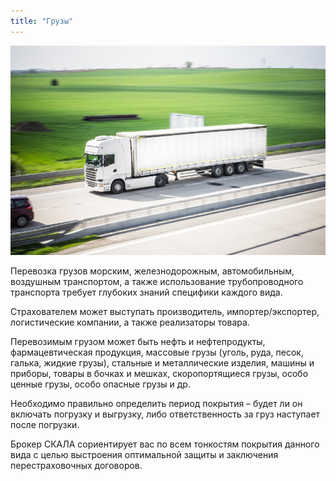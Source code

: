 ```yaml
---
title: "Грузы"
---
```


![full](/assets/images/reinsurance/loads.jpg)

Перевозка грузов морским, железнодорожным, автомобильным, воздушным транспортом, а также использование трубопроводного транспорта требует глубоких знаний специфики каждого вида. 

Страхователем может выступать производитель, импортер/экспортер, логистические компании, а также реализаторы товара.

Перевозимым грузом может быть нефть и нефтепродукты, фармацевтическая продукция, массовые грузы (уголь, руда, песок, галька, жидкие грузы), стальные и металлические изделия, машины и приборы, товары в бочках и мешках, скоропортящиеся грузы, особо ценные грузы, особо опасные грузы и др.

Необходимо правильно определить период покрытия – будет ли он включать погрузку и выгрузку, либо ответственность за груз наступает после погрузки. 

Брокер СКАЛА сориентирует вас по всем тонкостям покрытия данного вида с целью выстроения оптимальной защиты и заключения перестраховочных договоров. 
